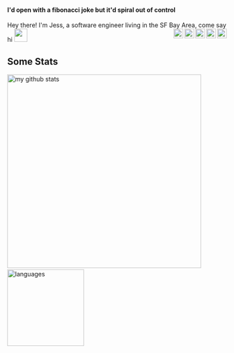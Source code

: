 #### I'd open with a fibonacci joke but it'd spiral out of control 

Hey there! I'm Jess, a software engineer living in the SF Bay Area, come say hi <img src="https://www.animatedimages.org/data/media/111/animated-arrow-image-0270.gif" width="30px">
  <a href="https://t.me/ellojess">
    <img align="right" alt="Jessica Trinh | Telegram" width="22px" src="https://cdn.jsdelivr.net/npm/simple-icons@v3/icons/telegram.svg" />
  </a>
  <a href="https://medium.com/@jessicatrinh">
    <img align="right" alt="Jessica Trinh | Medium" width="22px" src="https://cdn.jsdelivr.net/npm/simple-icons@3.12.0/icons/medium.svg" />
  </a>
  <a href="https://www.instagram.com/ellojess/?hl=en">
    <img align="right" alt="Jessica Trinh | Instagram" width="22px" src="https://cdn.jsdelivr.net/npm/simple-icons@v3/icons/instagram.svg" />
  </a>
  <a href="https://twitter.com/ellojessi">
    <img align="right" alt="Jessica Trinh | Twitter" width="22px" src="https://cdn.jsdelivr.net/npm/simple-icons@v3/icons/twitter.svg" />
  </a>
  <a href="https://www.linkedin.com/in/j-trinh/">
     <img align="right" alt="Jessica Trinh | LinkedIn" width="22px" src="https://cdn.jsdelivr.net/npm/simple-icons@v3/icons/linkedin.svg" />
  </a>


## Some Stats

<p align="left">
<img src="https://github-readme-stats.vercel.app/api?username=ellojess&show_icons=true&title_color=fff&icon_color=ffbb00&text_color=9f9f9f&bg_color=151515" alt="my github stats" width="445"/>&nbsp;<img src="https://github-readme-stats.vercel.app/api/top-langs/?username=ellojess&layout=compact&show_icons=true&title_color=fff&icon_color=fc8930&text_color=9f9f9f&bg_color=151515" alt="languages" height="176">
</p>

